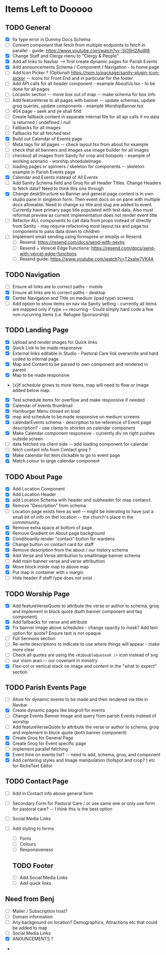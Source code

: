 # Items Left to Dooooo

## TODO General

- [x] fix type error in Dummy Docs Schema
- [ ] Convert component that fetch from multiple endpoints to fetch in parallel - guide: https://www.youtube.com/watch?v=-Sj05H2AuW8
- [x] Change Staff and Clergy menu to "Clergy & People"
- [x] Add all links to Navbar --> first create dynamic pages for Parish Events
- [x] Add announcements Schema / Component / Navigation - to home page
- [ ] Add Icon Picker ? (Optional) https://npm.io/package/sanity-plugin-icon-picker -- Icons for Front End and in particular for the footer
- [ ] Add API calls for all header component - example AboutUs.tsx - to be done for all pages
- [ ] Locaiotn section -- move box out of map -- make schema for box info
- [ ] Add featureVerse to all pages with banner -- update schemas, update groq queries, update components - example WorshipBanner.tsx
- [ ] 404 page - seek and ye shall find
- [ ] Create fallback content in separate internal file for all api calls if no data is returned / undefined / null
- [ ] Fallbacks for all images
- [ ] Fallbacks for all fetched text
- [x] Build out Calendar of Events page
- [ ] Meta tags for all pages -- check layout.tsx from about for example
- [ ] check that all banners and images use image builder for all images
- [ ] checkout all images from Sanity for crop and hotspots - example of working scenario - worship.shceduleImage
- [ ] loading pages or spinners / skeleton for components -- skeleton example in Parish Events page
- [x] Calendar and Events instead of All Events
- [ ] Add Sanity Schema field and Groq for all Header Titles. Change Headers to fetch data? Need to think this one through
- [x] Change deskStructure so Banner and general page content is in own studio pane in singleton form. Then event docs on on pane with multiple docs allowable. Need to change so title and slug are added to event. Currently have primary page title populated with test data. Also must reformat preview as current implementation does not render event title
- [ ] Refactor ALL components to call data from props instead of directly from Sanity - may requrie refactoring most layout.tsx and page.tsx components to pass data down to children
- [ ] Implement email sending using formspree or emailjs or Resend:
  - [ ] Resend: https://resend.com/docs/send-with-nextjs
  - [ ] Resend + Verecel Edge Functions: https://resend.com/docs/send-with-vercel-edge-functions
  - [ ] Resend guide: https://www.youtube.com/watch?v=T2xaiw7VK4A

## TODO Navigation

- [ ] Ensure all links are to correct paths - mobile
- [x] Ensure all links are to correct paths - desktop
- [x] Center Navigation and Title on medium (ipad type) screens
- [ ] Add option to show items on nav via Sanity setting - currently all items are mapped only if type == recurring - Could simply hard code a few non-rucurring items (i.e. Refugee Sponsorship)

## TODO Landing Page

- [x] Upload and render images for Quick links
- [x] Quick Link to be made responsive
- [x] External links editable in Studio - Pastoral Care link overwrrite and hard coded to internal page
- [x] Map and Content to be parsed to own component and rendered in parent
- [x] Map to be made responsive
- [x]if schedule grows to more items, map will need to flow or image added below map.
- [x] Test schedule items for overflow and make responsive if needed
- [x] Calendar of events thumbnail
- [x] Hamburger Menu closed on load
- [x] map and schedule to be made responsive on medium screens
- [x] calendarEvents schema - description to be reference of Event page description? - use clamp to shorten on calendar component
- [x] Make Calendar component responsive - currently div on right pushes outside screen
- [ ] data fetched via client side -- add loading component for calendar
- [ ] fetch contant info from Contact groq ?
- [x] Make calendar list item clickable to go to event page
- [x] Match colour to large calendar component

## TODO About Page

- [x] Add Location Component
- [x] Add Location Header
- [x] add Location Schema with header and subheader for map contanct.
- [x] Remove "Description" from schema
- [ ] Location page exists here as well -- might be intersting to have just a small bit of info on thel location -- the church's place in the commmunity.
- [x] Remove extra space at bottom of page
- [x] Remove Gradient on About page background
- [x] Conditioanlly render "contact" button for wardens
- [x] Change button on contact card for staff
- [x] Remove description from the about / our history schema
- [x] Add Verse and Verse attribution to smallImage banner schema
- [ ] Add main banner verse and verse attributtion
- [x] Move block inside map to above map
- [x] Put map in container with x margin
- [ ] Hide header if staff type does not exist

## TODO Worship Page

- [x] Add featureVerseQuote to attribute the verse or author to schema, groq and implement in block quote (both banner component and faq component)
- [x] Add fallbacks for verse and attribute
- [x] Fix banner image above schedules - change opacity to mask? Add text option for quote? Ensure text is not opaque
- [ ] Full Sermons section
- [ ] Re-write descriptions to indicate to use where things will appear - make more clear
- [ ] Check all quotes are using the `<RiDoubleQuotesR />` icon instead of svg
- [ ] our vison arao -- our covenant in ministry
- [x] Flex-col or vertical stack on image and content in the "what to expect" section

## TODO Parish Events Page

- [ ] Allow for dynamic events to be made and then rendered via title in Navbar
- [x] Create dynamic pages like blogroll for events
- [ ] Change Events Banner Image and query from parish Events instead of worship
- [ ] Add featureVerseQuote to attribute the verse or author to schema, groq and implement in block quote (both banner component)
- [x] Create Groq for General Page
- [x] Create Groq for Event specific page
- [ ] implement parallel fetching
- [x] Event time on events list? -- need to add, schema, groq, and component
- [x] Add centering styles and Image manipulation (hotspot and crop? ) etc for RicheText Editor

## TODO Contact Page

- [ ] Add in Contact info above general form
- [ ] Secondary Form for Pastoral Care / or use same one or only use form for pastoral care? -- I think this is the best option
- [ ] Social Media Links
- [ ] Add styling to forms

  - [ ] Fonts
  - [ ] Colours
  - [ ] Responsiveness

  ## TODO Footer

  - [ ] Add Social Media Links
  - [ ] Add quick links

## Need from Benj

- [ ] Mailer / Subscription host?
- [ ] Domain information
- [ ] Any background on location? Demographics, Attractions etc that could be added to map
- [ ] Social Media Links
- [x] ANOUNCEMENTS ?
-
